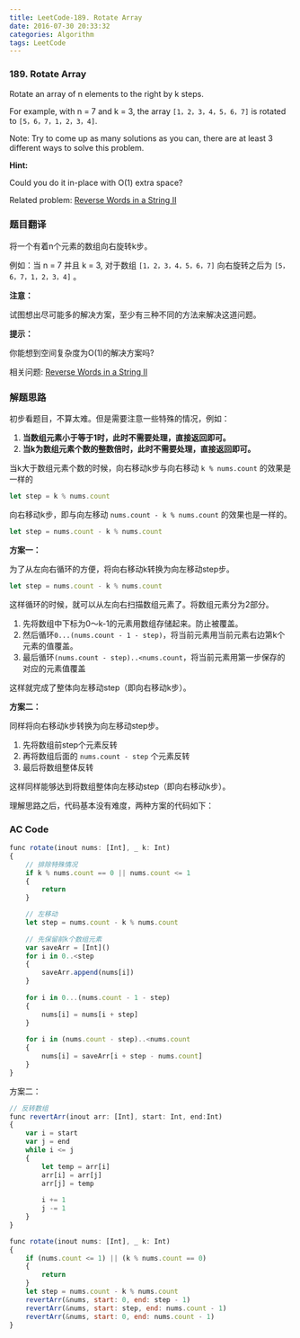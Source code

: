 ```yaml
---
title: LeetCode-189. Rotate Array  
date: 2016-07-30 20:33:32  
categories: Algorithm  
tags: LeetCode  
---
```


### 189. Rotate Array

Rotate an array of n elements to the right by k steps.

For example, with n = 7 and k = 3, the array `[1，2，3，4，5，6，7]` is rotated to `[5，6，7，1，2，3，4]`.

Note:
Try to come up as many solutions as you can, there are at least 3 different ways to solve this problem.

**Hint:**

Could you do it in-place with O(1) extra space?

Related problem: [Reverse Words in a String II](https://leetcode.com/problems/reverse-words-in-a-string-ii/)

### 题目翻译

将一个有着n个元素的数组向右旋转k步。

例如：当 n = 7 并且 k = 3, 对于数组 `[1，2，3，4，5，6，7]` 向右旋转之后为 `[5，6，7，1，2，3，4]` 。

**注意：**

试图想出尽可能多的解决方案，至少有三种不同的方法来解决这道问题。

**提示：**

你能想到空间复杂度为O(1)的解决方案吗?

相关问题: [Reverse Words in a String II](https://leetcode.com/problems/reverse-words-in-a-string-ii/)

### 解题思路

初步看题目，不算太难。但是需要注意一些特殊的情况，例如：

1. **当数组元素小于等于1时，此时不需要处理，直接返回即可。**
2. **当k为数组元素个数的整数倍时，此时不需要处理，直接返回即可。**

当k大于数组元素个数的时候，向右移动k步与向右移动 `k % nums.count` 的效果是一样的

```javascript
let step = k % nums.count
```

向右移动k步，即与向左移动 `nums.count - k % nums.count` 的效果也是一样的。

```javascript
let step = nums.count - k % nums.count
```

**方案一：**

为了从左向右循环的方便，将向右移动k转换为向左移动step步。

```javascript
let step = nums.count - k % nums.count
```

这样循环的时候，就可以从左向右扫描数组元素了。将数组元素分为2部分。

1. 先将数组中下标为0～k-1的元素用数组存储起来。防止被覆盖。
2. 然后循环`0...(nums.count - 1 - step)`，将当前元素用当前元素右边第k个元素的值覆盖。
3. 最后循环`(nums.count - step)..<nums.count`，将当前元素用第一步保存的对应的元素值覆盖

这样就完成了整体向左移动step（即向右移动k步）。

**方案二：**

同样将向右移动k步转换为向左移动step步。

1. 先将数组前step个元素反转
2. 再将数组后面的 `nums.count - step` 个元素反转
3. 最后将数组整体反转

这样同样能够达到将数组整体向左移动step（即向右移动k步）。

理解思路之后，代码基本没有难度，两种方案的代码如下：

### AC Code

```javascript
func rotate(inout nums: [Int], _ k: Int)
{
    // 排除特殊情况
    if k % nums.count == 0 || nums.count <= 1
    {
        return
    }

    // 左移动
    let step = nums.count - k % nums.count
    
    // 先保留前k个数组元素
    var saveArr = [Int]()
    for i in 0..<step
    {
        saveArr.append(nums[i])
    }
    
    for i in 0...(nums.count - 1 - step)
    {
        nums[i] = nums[i + step]
    }
    
    for i in (nums.count - step)..<nums.count
    {
        nums[i] = saveArr[i + step - nums.count]
    }
}
```

方案二：

```javascript
// 反转数组
func revertArr(inout arr: [Int], start: Int, end:Int)
{
    var i = start
    var j = end
    while i <= j
    {
        let temp = arr[i]
        arr[i] = arr[j]
        arr[j] = temp
        
        i += 1
        j -= 1
    }
}

func rotate(inout nums: [Int], _ k: Int)
{
    if (nums.count <= 1) || (k % nums.count == 0)
    {
        return
    }
    let step = nums.count - k % nums.count
    revertArr(&nums, start: 0, end: step - 1)
    revertArr(&nums, start: step, end: nums.count - 1)
    revertArr(&nums, start: 0, end: nums.count - 1)
}
```
